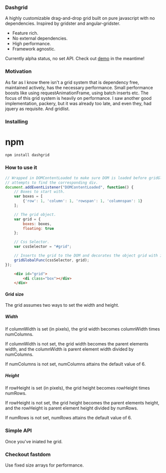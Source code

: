 ### Dashgrid

A highly customizable drag-and-drop grid built on pure javascript with no
dependencies. Inspired by gridster and angular-gridster.

* Feature rich.
* No external dependencies.
* High performance.
* Framework agnostic.

Currently alpha status, no set API.
Check out [demo](http://samiralajmovic.github.io/dashgrid) in the meantime!

### Motivation

As far as I know there isn't a grid system that is dependency free, maintained actively,
has the necessary performance. Small performance boosts like using requestAnimationFrame,
using batch inserts etc. The focus of this grid system is heavily on performance.
I saw another good implementation, packery, but it was already too late, and even they,
had jquery as requisite. And gridlist.

### Installing

# npm
```shell
npm install dashgrid
```

### How to use it

```javascript
// Wrapped in DOMContentLoaded to make sure DOM is loaded before gridGlobalFunc
// attempts to find the corresponding div.
document.addEventListener("DOMContentLoaded", function() {
    // Boxes to start with.
    var boxes = [
        {'row': 1, 'column': 1, 'rowspan': 1, 'columnspan': 1}
    ];

    // The grid object.
    var grid = {
        boxes: boxes,
        floating: true
    };

    // Css Selector.
    var cssSelector = "#grid";

    // Inserts the grid to the DOM and decorates the object grid with its API.
    gridGlobalFunc(cssSelector, grid);
});
```

```html
    <div id="grid">
        <di class="box"></div>
    </div>
```

#### Grid size

The grid assumes two ways to set the width and height.

##### Width

If columnWidth is set (in pixels), the grid width becomes columnWidth times
numColumns.

If columnWidth is not set, the grid width becomes the parent elements width,
and the columnWidth is parent element width divided by numColumns.

If numColumns is not set, numColumns attains the default value of 6.

##### Height

If rowHeight is set (in pixels), the grid height becomes rowHeight times
numRows.

If rowHeight is not set, the grid height becomes the parent elements height,
and the rowHeight is parent element height divided by numRows.

If numRows is not set, numRows attains the default value of 6.


### Simple API

Once you've iniated he grid.


### Checkout fastdom

Use fixed size arrays for performance.
